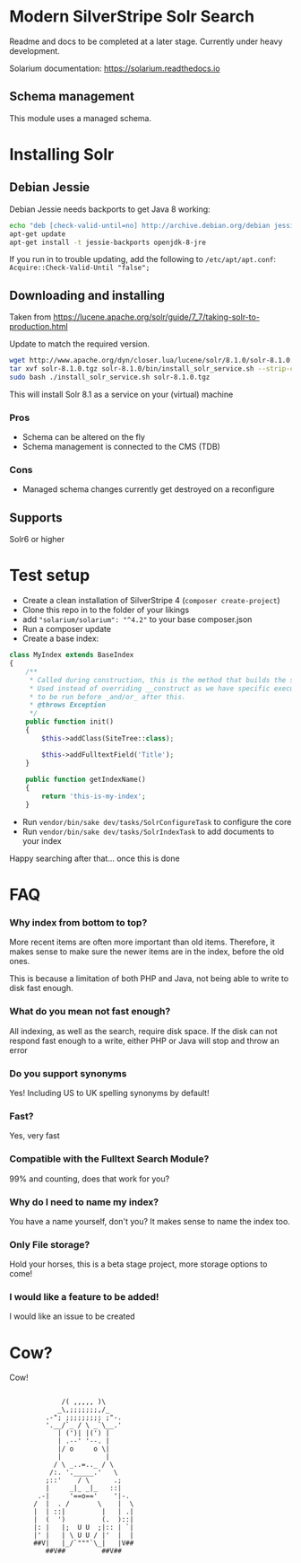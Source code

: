 # Modern SilverStripe Solr Search

Readme and docs to be completed at a later stage. Currently under heavy development.

Solarium documentation:
https://solarium.readthedocs.io

## Schema management

This module uses a managed schema.

# Installing Solr

## Debian Jessie

Debian Jessie needs backports to get Java 8 working:
```bash
echo "deb [check-valid-until=no] http://archive.debian.org/debian jessie-backports main" > /etc/apt/sources.list.d/jessie-backports.list
apt-get update
apt-get install -t jessie-backports openjdk-8-jre
```

If you run in to trouble updating, add the following to `/etc/apt/apt.conf`:
`Acquire::Check-Valid-Until "false";`


## Downloading and installing

Taken from https://lucene.apache.org/solr/guide/7_7/taking-solr-to-production.html

Update to match the required version.
```bash
wget http://www.apache.org/dyn/closer.lua/lucene/solr/8.1.0/solr-8.1.0.tgz # find your local URL manually
tar xvf solr-8.1.0.tgz solr-8.1.0/bin/install_solr_service.sh --strip-components=2
sudo bash ./install_solr_service.sh solr-8.1.0.tgz
```

This will install Solr 8.1 as a service on your (virtual) machine

### Pros

- Schema can be altered on the fly
- Schema management is connected to the CMS (TDB)

### Cons

- Managed schema changes currently get destroyed on a reconfigure

## Supports

Solr6 or higher

# Test setup

- Create a clean installation of SilverStripe 4 (`composer create-project`)
- Clone this repo in to the folder of your likings
- add `"solarium/solarium": "^4.2"` to your base composer.json
- Run a composer update
- Create a base index:
```php
class MyIndex extends BaseIndex
{
    /**
     * Called during construction, this is the method that builds the structure.
     * Used instead of overriding __construct as we have specific execution order - code that has
     * to be run before _and/or_ after this.
     * @throws Exception
     */
    public function init()
    {
        $this->addClass(SiteTree::class);

        $this->addFulltextField('Title');
    }
    
    public function getIndexName()
    {
        return 'this-is-my-index';
    }
```
- Run `vendor/bin/sake dev/tasks/SolrConfigureTask` to configure the core
- Run `vendor/bin/sake dev/tasks/SolrIndexTask` to add documents to your index

Happy searching after that... once this is done

# FAQ

### Why index from bottom to top?

More recent items are often more important than old items. Therefore, it makes sense to make sure
the newer items are in the index, before the old ones.

This is because a limitation of both PHP and Java, not being able to write to disk fast enough.

### What do you mean not fast enough?

All indexing, as well as the search, require disk space. If the disk can not respond fast enough to a write,
either PHP or Java will stop and throw an error

### Do you support synonyms

Yes! Including US to UK spelling synonyms by default!

### Fast?

Yes, very fast

### Compatible with the Fulltext Search Module?

99% and counting, does that work for you?

### Why do I need to name my index?

You have a name yourself, don't you? It makes sense to name the index too.

### Only File storage?

Hold your horses, this is a beta stage project, more storage options to come!

### I would like a feature to be added!

I would like an issue to be created

# Cow?

Cow!

```

             /( ,,,,, )\
            _\,;;;;;;;,/_
         .-"; ;;;;;;;;; ;"-.
         '.__/`_ / \ _`\__.'
            | (')| |(') |
            | .--' '--. |
            |/ o     o \|
            |           |
           / \ _..=.._ / \
          /:. '._____.'   \
         ;::'    / \      .;
         |     _|_ _|_   ::|
       .-|     '==o=='    '|-.
      /  |  . /       \    |  \
      |  | ::|         |   | .|
      |  (  ')         (.  )::|
      |: |   |;  U U  ;|:: | `|
      |' |   | \ U U / |'  |  |
      ##V|   |_/`"""`\_|   |V##
         ##V##         ##V##
```
